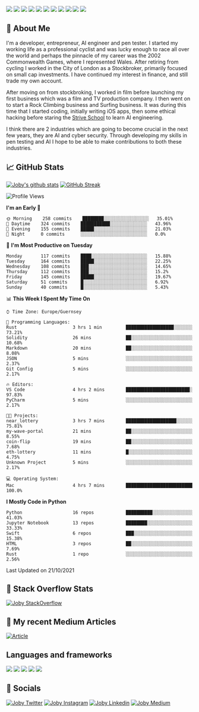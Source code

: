 ![](https://img.shields.io/badge/iOS-000000?style=for-the-badge&logo=ios&logoColor=white)
![](https://img.shields.io/badge/Python-3776AB?style=for-the-badge&logo=python&logoColor=white)
![](https://img.shields.io/badge/Swift-FA7343?style=for-the-badge&logo=swift&logoColor=white)
![](https://img.shields.io/badge/Bootstrap-563D7C?style=for-the-badge&logo=bootstrap&logoColor=white)
![](https://img.shields.io/badge/MongoDB-4EA94B?style=for-the-badge&logo=mongodb&logoColor=white)
![](https://img.shields.io/badge/Heroku-430098?style=for-the-badge&logo=heroku&logoColor=white)
[![](https://img.shields.io/badge/Stack_Overflow-FE7A16?style=for-the-badge&logo=stack-overflow&logoColor=white)](https://stackoverflow.com/users/7301801/joby)
[![](https://img.shields.io/badge/LinkedIn-0077B5?style=for-the-badge&logo=linkedin&logoColor=white)](https://www.linkedin.com/in/jobyi/)
[![](https://img.shields.io/badge/Twitter-1DA1F2?style=for-the-badge&logo=twitter&logoColor=white)](https://twitter.com/Jobyid)
[![](https://img.shields.io/badge/Instagram-E4405F?style=for-the-badge&logo=instagram&logoColor=white)](https://www.instagram.com/jobyid/)
[![](https://img.shields.io/badge/Medium-12100E?style=for-the-badge&logo=medium&logoColor=white)](https://jobyid.medium.com)

## &#x1f; About Me

I'm a developer, entrepreneur, AI engineer and pen tester.
I started my working life as a professional cyclist and was lucky enough to race all over the world and perhaps the pinnacle of my career was the 2002 Commonwealth Games, where I represented Wales.
After retiring from cycling I worked in the City of London as a Stockbroker, primarily focused on small cap investments. I have continued my interest in finance, and still trade my own account.

After moving on from stockbroking, I worked in film before launching my first business which was a film and TV production company. I then went on to start a Rock Climbing business and Surfing business. It was during this time that I started coding, initially writing iOS apps, then some ethical hacking before staring the [Strive School](https://strive.school) to learn AI engineering. 

I think there are 2 industries which are going to become crucial in the next few years, they are AI and cyber security. Through developing my skills in pen testing and AI I hope to be able to make contributions to both these industries. 

## &#x1f4c8; GitHub Stats

[![Joby's github stats](https://github-readme-stats.vercel.app/api?username=jobyid&count_private=true&show_icons=true&theme=radical)](https://github.com/anuraghazra/github-readme-stats) [![GitHub Streak](https://github-readme-streak-stats.herokuapp.com/?user=jobyid&theme=dark)](https://github.com/DenverCoder1/github-readme-streak-stats)

<!--START_SECTION:waka-->
![Profile Views](http://img.shields.io/badge/Profile%20Views-1-blue)

**I'm an Early 🐤** 

```text
🌞 Morning    258 commits    ████████░░░░░░░░░░░░░░░░░   35.01% 
🌆 Daytime    324 commits    ███████████░░░░░░░░░░░░░░   43.96% 
🌃 Evening    155 commits    █████░░░░░░░░░░░░░░░░░░░░   21.03% 
🌙 Night      0 commits      ░░░░░░░░░░░░░░░░░░░░░░░░░   0.0%

```
📅 **I'm Most Productive on Tuesday** 

```text
Monday       117 commits    ████░░░░░░░░░░░░░░░░░░░░░   15.88% 
Tuesday      164 commits    █████░░░░░░░░░░░░░░░░░░░░   22.25% 
Wednesday    108 commits    ███░░░░░░░░░░░░░░░░░░░░░░   14.65% 
Thursday     112 commits    ███░░░░░░░░░░░░░░░░░░░░░░   15.2% 
Friday       145 commits    █████░░░░░░░░░░░░░░░░░░░░   19.67% 
Saturday     51 commits     █░░░░░░░░░░░░░░░░░░░░░░░░   6.92% 
Sunday       40 commits     █░░░░░░░░░░░░░░░░░░░░░░░░   5.43%

```


📊 **This Week I Spent My Time On** 

```text
⌚︎ Time Zone: Europe/Guernsey

💬 Programming Languages: 
Rust                     3 hrs 1 min         ██████████████████░░░░░░░   73.21% 
Solidity                 26 mins             ██░░░░░░░░░░░░░░░░░░░░░░░   10.68% 
Markdown                 20 mins             ██░░░░░░░░░░░░░░░░░░░░░░░   8.08% 
JSON                     5 mins              ░░░░░░░░░░░░░░░░░░░░░░░░░   2.37% 
Git Config               5 mins              ░░░░░░░░░░░░░░░░░░░░░░░░░   2.17%

🔥 Editors: 
VS Code                  4 hrs 2 mins        ████████████████████████░   97.83% 
PyCharm                  5 mins              ░░░░░░░░░░░░░░░░░░░░░░░░░   2.17%

🐱‍💻 Projects: 
near_lottery             3 hrs 7 mins        ███████████████████░░░░░░   75.81% 
my-wave-portal           21 mins             ██░░░░░░░░░░░░░░░░░░░░░░░   8.55% 
coin-flip                19 mins             ██░░░░░░░░░░░░░░░░░░░░░░░   7.68% 
eth-lottery              11 mins             █░░░░░░░░░░░░░░░░░░░░░░░░   4.75% 
Unknown Project          5 mins              ░░░░░░░░░░░░░░░░░░░░░░░░░   2.17%

💻 Operating System: 
Mac                      4 hrs 7 mins        █████████████████████████   100.0%

```

**I Mostly Code in Python** 

```text
Python                   16 repos            ██████████░░░░░░░░░░░░░░░   41.03% 
Jupyter Notebook         13 repos            ████████░░░░░░░░░░░░░░░░░   33.33% 
Swift                    6 repos             ███░░░░░░░░░░░░░░░░░░░░░░   15.38% 
HTML                     3 repos             ██░░░░░░░░░░░░░░░░░░░░░░░   7.69% 
Rust                     1 repo              ░░░░░░░░░░░░░░░░░░░░░░░░░   2.56%

```



 Last Updated on 21/10/2021
<!--END_SECTION:waka-->


## &#x1f; Stack Overflow Stats 

[![Joby StackOverflow](https://github-readme-stackoverflow.vercel.app/?userID=7301801&layout=compact)](https://stackoverflow.com/users/7301801/joby)


## &#x1f; My recent Medium Articles
[![Article](https://github-readme-medium-recent-article.vercel.app/medium/@jobyid/0)](https://jobyid.medium.com)
 

## Languages and frameworks
![](https://img.shields.io/badge/iOS-000000?style=for-the-badge&logo=ios&logoColor=white)
![](https://img.shields.io/badge/Python-3776AB?style=for-the-badge&logo=python&logoColor=white)
![](https://img.shields.io/badge/Swift-FA7343?style=for-the-badge&logo=swift&logoColor=white)
![](https://img.shields.io/badge/Bootstrap-563D7C?style=for-the-badge&logo=bootstrap&logoColor=white)
![](https://img.shields.io/badge/MongoDB-4EA94B?style=for-the-badge&logo=mongodb&logoColor=white)


## &#x1f; Socials 
[![Joby Twitter](https://img.shields.io/badge/Twitter-1DA1F2?style=for-the-badge&logo=twitter&logoColor=white)](https://twitter.com/jobyid)
[![Joby Instagram](https://img.shields.io/badge/Instagram-E4405F?style=for-the-badge&logo=instagram&logoColor=white)](https://instagram.com/jobyid)
[![Joby Linkedin](https://img.shields.io/badge/LinkedIn-0077B5?style=for-the-badge&logo=linkedin&logoColor=white)](https://www.linkedin.com/in/jobyi)
[![Joby Medium](https://img.shields.io/badge/Medium-12100E?style=for-the-badge&logo=medium&logoColor=white)](https://jobyid.medium.com)


